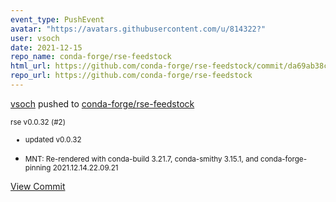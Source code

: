 ```yaml
---
event_type: PushEvent
avatar: "https://avatars.githubusercontent.com/u/814322?"
user: vsoch
date: 2021-12-15
repo_name: conda-forge/rse-feedstock
html_url: https://github.com/conda-forge/rse-feedstock/commit/da69ab38c491fc07863d80c8ea75780c8353697a
repo_url: https://github.com/conda-forge/rse-feedstock
---
```


<a href='https://github.com/vsoch' target='_blank'>vsoch</a> pushed to <a href='https://github.com/conda-forge/rse-feedstock' target='_blank'>conda-forge/rse-feedstock</a>

<small>rse v0.0.32 (#2)

* updated v0.0.32

* MNT: Re-rendered with conda-build 3.21.7, conda-smithy 3.15.1, and conda-forge-pinning 2021.12.14.22.09.21</small>

<a href='https://github.com/conda-forge/rse-feedstock/commit/da69ab38c491fc07863d80c8ea75780c8353697a' target='_blank'>View Commit</a>